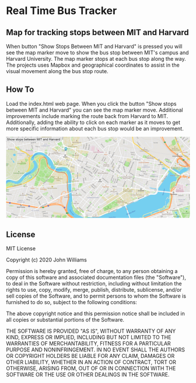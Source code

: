 # Real Time Bus Tracker
## Map for tracking stops between MIT and Harvard

When button "Show Stops Between MIT and Harvard" is pressed you will see the map marker move to show the bus stop between MIT's campus and Harvard University. The map marker stops at each bus stop along the way. The projects uses Mapbox and geographical coordinates to assist in the visual movement along the bus stop route.

## How To

Load the index.html web page. When you click the button "Show stops between MIT and Harvard" you can see the map marker move. Additional improvements include marking the route back from Harvard to MIT. Additionally, adding the ability to click on each marker as it moves to get more specific information about each bus stop would be an improvement. 

<img src="Bustracker.png">

## License

MIT License

Copyright (c) 2020 John Williams

Permission is hereby granted, free of charge, to any person obtaining a copy
of this software and associated documentation files (the "Software"), to deal
in the Software without restriction, including without limitation the rights
to use, copy, modify, merge, publish, distribute, sublicense, and/or sell
copies of the Software, and to permit persons to whom the Software is
furnished to do so, subject to the following conditions:

The above copyright notice and this permission notice shall be included in all
copies or substantial portions of the Software.

THE SOFTWARE IS PROVIDED "AS IS", WITHOUT WARRANTY OF ANY KIND, EXPRESS OR
IMPLIED, INCLUDING BUT NOT LIMITED TO THE WARRANTIES OF MERCHANTABILITY,
FITNESS FOR A PARTICULAR PURPOSE AND NONINFRINGEMENT. IN NO EVENT SHALL THE
AUTHORS OR COPYRIGHT HOLDERS BE LIABLE FOR ANY CLAIM, DAMAGES OR OTHER
LIABILITY, WHETHER IN AN ACTION OF CONTRACT, TORT OR OTHERWISE, ARISING FROM,
OUT OF OR IN CONNECTION WITH THE SOFTWARE OR THE USE OR OTHER DEALINGS IN THE
SOFTWARE.
